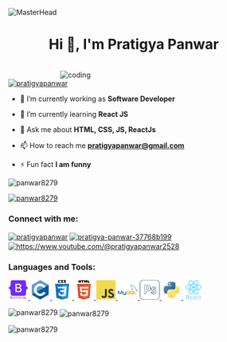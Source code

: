 ![MasterHead](https://images.unsplash.com/photo-1605379399642-870262d3d051?q=80&w=1812&auto=format&fit=crop&ixlib=rb-4.0.3&ixid=M3wxMjA3fDB8MHxwaG90by1wYWdlfHx8fGVufDB8fHx8fA%3D%3D)
<h1 align="center">Hi 👋, I'm Pratigya Panwar</h1>
<br/>

<img align="right" alt="coding" width="400" src="https://media2.giphy.com/media/eP4nyBmGZLHQ1p1JXY/giphy.gif">
<p align="left"> <a href="https://in.linkedin.com/in/pratigya-panwar-37768b199" target="blank"><img src="https://img.shields.io/twitter/follow/pratigya-panwar-37768b199?logo=linkedin&style=for-the-badge" alt="pratigyapanwar" /></a> </p>

- 🔭 I’m currently working as **Software Developer**

- 🌱 I’m currently learning **React JS**

- 💬 Ask me about **HTML, CSS, JS, ReactJs**

- 📫 How to reach me **pratigyapanwar@gmail.com**

- ⚡ Fun fact **I am funny**
<p align="left"> <img src="https://komarev.com/ghpvc/?username=panwar8279&label=Profile%20views&color=0e75b6&style=flat" alt="panwar8279" /> </p>
<p align="left"> <a href="https://github.com/ryo-ma/github-profile-trophy"><img src="https://github-profile-trophy.vercel.app/?username=panwar8279" alt="panwar8279" /></a> </p>


<h3 align="left">Connect with me:</h3>
<p align="left">
<a href="https://twitter.com/pratigyapanwar" target="blank"><img align="center" src="https://raw.githubusercontent.com/rahuldkjain/github-profile-readme-generator/master/src/images/icons/Social/twitter.svg" alt="pratigyapanwar" height="30" width="40" /></a>
<a href="https://linkedin.com/in/pratigya-panwar-37768b199" target="blank"><img align="center" src="https://raw.githubusercontent.com/rahuldkjain/github-profile-readme-generator/master/src/images/icons/Social/linked-in-alt.svg" alt="pratigya-panwar-37768b199" height="30" width="40" /></a>
<a href="https://www.youtube.com/c/https://www.youtube.com/@pratigyapanwar2528" target="blank"><img align="center" src="https://raw.githubusercontent.com/rahuldkjain/github-profile-readme-generator/master/src/images/icons/Social/youtube.svg" alt="https://www.youtube.com/@pratigyapanwar2528" height="30" width="40" /></a>
</p>

<h3 align="left">Languages and Tools:</h3>
<p align="left"> <a href="https://getbootstrap.com" target="_blank" rel="noreferrer"> <img src="https://raw.githubusercontent.com/devicons/devicon/master/icons/bootstrap/bootstrap-plain-wordmark.svg" alt="bootstrap" width="40" height="40"/> </a> <a href="https://www.cprogramming.com/" target="_blank" rel="noreferrer"> <img src="https://raw.githubusercontent.com/devicons/devicon/master/icons/c/c-original.svg" alt="c" width="40" height="40"/> </a> <a href="https://www.w3schools.com/css/" target="_blank" rel="noreferrer"> <img src="https://raw.githubusercontent.com/devicons/devicon/master/icons/css3/css3-original-wordmark.svg" alt="css3" width="40" height="40"/> </a> <a href="https://www.w3.org/html/" target="_blank" rel="noreferrer"> <img src="https://raw.githubusercontent.com/devicons/devicon/master/icons/html5/html5-original-wordmark.svg" alt="html5" width="40" height="40"/> </a> <a href="https://developer.mozilla.org/en-US/docs/Web/JavaScript" target="_blank" rel="noreferrer"> <img src="https://raw.githubusercontent.com/devicons/devicon/master/icons/javascript/javascript-original.svg" alt="javascript" width="40" height="40"/> </a> <a href="https://www.mysql.com/" target="_blank" rel="noreferrer"> <img src="https://raw.githubusercontent.com/devicons/devicon/master/icons/mysql/mysql-original-wordmark.svg" alt="mysql" width="40" height="40"/> </a> <a href="https://www.photoshop.com/en" target="_blank" rel="noreferrer"> <img src="https://raw.githubusercontent.com/devicons/devicon/master/icons/photoshop/photoshop-line.svg" alt="photoshop" width="40" height="40"/> </a> <a href="https://www.python.org" target="_blank" rel="noreferrer"> <img src="https://raw.githubusercontent.com/devicons/devicon/master/icons/python/python-original.svg" alt="python" width="40" height="40"/> </a> <a href="https://reactjs.org/" target="_blank" rel="noreferrer"> <img src="https://raw.githubusercontent.com/devicons/devicon/master/icons/react/react-original-wordmark.svg" alt="react" width="40" height="40"/> </a> </p>

<p><img align="left" src="https://github-readme-stats.vercel.app/api/top-langs?username=panwar8279&show_icons=true&locale=en&layout=compact" alt="panwar8279" /></p>

<p>&nbsp;<img align="center" src="https://github-readme-stats.vercel.app/api?username=panwar8279&show_icons=true&locale=en" alt="panwar8279" /></p>

<p><img align="center" src="https://github-readme-streak-stats.herokuapp.com/?user=panwar8279&" alt="panwar8279" /></p>


